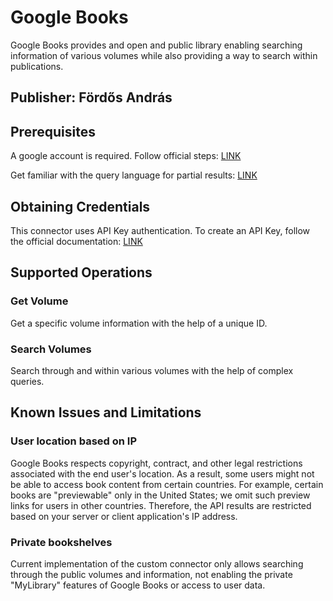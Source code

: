# Google Books
Google Books provides and open and public library enabling searching information of various volumes while also providing a way to search within publications.

## Publisher: Fördős András

## Prerequisites
A google account is required. Follow official steps: [LINK](https://developers.google.com/books/docs/v1/getting_started#getaccount)

Get familiar with the query language for partial results: [LINK](https://developers.google.com/books/docs/v1/performance#partial-response)

## Obtaining Credentials
This connector uses API Key authentication. To create an API Key, follow the official documentation: [LINK](https://developers.google.com/books/docs/v1/using#APIKey)

## Supported Operations
### Get Volume
Get a specific volume information with the help of a unique ID.
### Search Volumes
Search through and within various volumes with the help of complex queries.

## Known Issues and Limitations

### User location based on IP

Google Books respects copyright, contract, and other legal restrictions associated with the end user's location. As a result, some users might not be able to access book content from certain countries. For example, certain books are "previewable" only in the United States; we omit such preview links for users in other countries. Therefore, the API results are restricted based on your server or client application's IP address.

### Private bookshelves

Current implementation of the custom connector only allows searching through the public volumes and information, not enabling the private "MyLibrary" features of Google Books or access to user data. 
